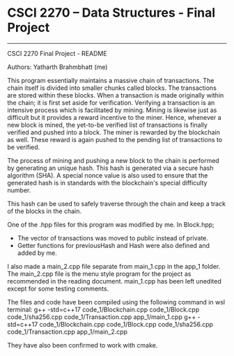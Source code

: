 # CSCI 2270 – Data Structures - Final Project 

---

CSCI 2270 Final Project - README 

Authors: Yatharth Brahmbhatt (me)

This program essentially maintains a massive chain of transactions. The chain itself is divided into smaller chunks called blocks.
The transactions are stored within these blocks. 
When a transaction is made originally within the chain; it is first set aside for verification.
Verifying a transaction is an intensive process which is facilitated by mining. Mining is likewise just as difficult but it 
provides a reward incentive to the miner. 
Hence, whenever a new block is mined, the yet-to-be verified list of transactions is finally verified and pushed into a block. 
The miner is rewarded by the blockchain as well. These reward is again pushed to the pending list of transactions to be verified. 

The process of mining and pushing a new block to the chain is performed by generating an unique hash. This hash is generated via a secure hash algorithm (SHA). A special nonce value is also used to ensure that the generated hash is in standards with the blockchain's special difficulty number. 

This hash can be used to safely traverse through the chain and keep a track of the blocks in the chain. 

One of the .hpp files for this program was modified by me.
In Block.hpp;
* The vector of transactions was moved to public instead of private.
* Getter functions for previousHash and Hash were also defined and added by me.

I also made a main_2.cpp file separate from main_1.cpp in the app_1 folder.
The main_2.cpp file is the menu style program for the project as recommended in the reading document.
main_1.cpp has been left unedited except for some testing comments.

The files and code have been compiled using the following command in wsl terminal:
g++ -std=c++17 code_1/Blockchain.cpp code_1/Block.cpp code_1/sha256.cpp code_1/Transaction.cpp app_1/main_1.cpp
g++ -std=c++17 code_1/Blockchain.cpp code_1/Block.cpp code_1/sha256.cpp code_1/Transaction.cpp app_1/main_2.cpp

They have also been confirmed to work with cmake. 
